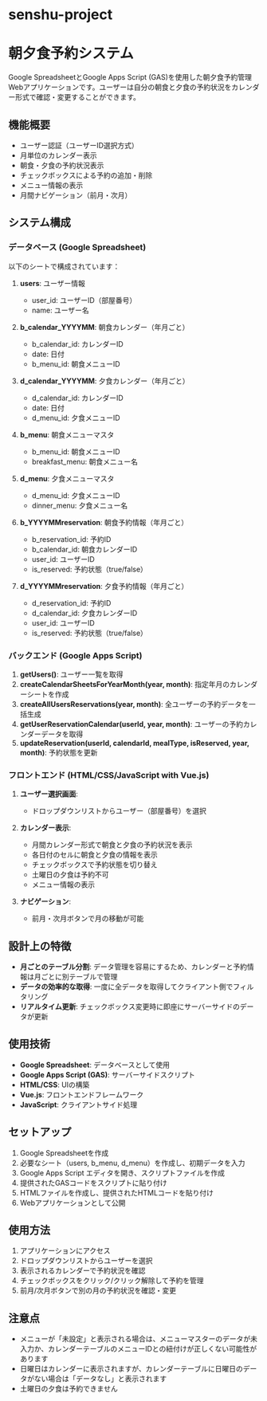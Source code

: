# senshu-project
# 朝夕食予約システム

Google SpreadsheetとGoogle Apps Script (GAS)を使用した朝夕食予約管理Webアプリケーションです。ユーザーは自分の朝食と夕食の予約状況をカレンダー形式で確認・変更することができます。

## 機能概要

- ユーザー認証（ユーザーID選択方式）
- 月単位のカレンダー表示
- 朝食・夕食の予約状況表示
- チェックボックスによる予約の追加・削除
- メニュー情報の表示
- 月間ナビゲーション（前月・次月）

## システム構成

### データベース (Google Spreadsheet)

以下のシートで構成されています：

1. **users**: ユーザー情報
   - user_id: ユーザーID（部屋番号）
   - name: ユーザー名

2. **b_calendar_YYYYMM**: 朝食カレンダー（年月ごと）
   - b_calendar_id: カレンダーID
   - date: 日付
   - b_menu_id: 朝食メニューID

3. **d_calendar_YYYYMM**: 夕食カレンダー（年月ごと）
   - d_calendar_id: カレンダーID
   - date: 日付
   - d_menu_id: 夕食メニューID

4. **b_menu**: 朝食メニューマスタ
   - b_menu_id: 朝食メニューID
   - breakfast_menu: 朝食メニュー名

5. **d_menu**: 夕食メニューマスタ
   - d_menu_id: 夕食メニューID
   - dinner_menu: 夕食メニュー名

6. **b_YYYYMMreservation**: 朝食予約情報（年月ごと）
   - b_reservation_id: 予約ID
   - b_calendar_id: 朝食カレンダーID
   - user_id: ユーザーID
   - is_reserved: 予約状態（true/false）

7. **d_YYYYMMreservation**: 夕食予約情報（年月ごと）
   - d_reservation_id: 予約ID
   - d_calendar_id: 夕食カレンダーID
   - user_id: ユーザーID
   - is_reserved: 予約状態（true/false）

### バックエンド (Google Apps Script)

1. **getUsers()**: ユーザー一覧を取得
2. **createCalendarSheetsForYearMonth(year, month)**: 指定年月のカレンダーシートを作成
3. **createAllUsersReservations(year, month)**: 全ユーザーの予約データを一括生成
4. **getUserReservationCalendar(userId, year, month)**: ユーザーの予約カレンダーデータを取得
5. **updateReservation(userId, calendarId, mealType, isReserved, year, month)**: 予約状態を更新

### フロントエンド (HTML/CSS/JavaScript with Vue.js)

1. **ユーザー選択画面**:
   - ドロップダウンリストからユーザー（部屋番号）を選択

2. **カレンダー表示**:
   - 月間カレンダー形式で朝食と夕食の予約状況を表示
   - 各日付のセルに朝食と夕食の情報を表示
   - チェックボックスで予約状態を切り替え
   - 土曜日の夕食は予約不可
   - メニュー情報の表示

3. **ナビゲーション**:
   - 前月・次月ボタンで月の移動が可能

## 設計上の特徴

- **月ごとのテーブル分割**: データ管理を容易にするため、カレンダーと予約情報は月ごとに別テーブルで管理
- **データの効率的な取得**: 一度に全データを取得してクライアント側でフィルタリング
- **リアルタイム更新**: チェックボックス変更時に即座にサーバーサイドのデータが更新

## 使用技術

- **Google Spreadsheet**: データベースとして使用
- **Google Apps Script (GAS)**: サーバーサイドスクリプト
- **HTML/CSS**: UIの構築
- **Vue.js**: フロントエンドフレームワーク
- **JavaScript**: クライアントサイド処理

## セットアップ

1. Google Spreadsheetを作成
2. 必要なシート（users, b_menu, d_menu）を作成し、初期データを入力
3. Google Apps Script エディタを開き、スクリプトファイルを作成
4. 提供されたGASコードをスクリプトに貼り付け
5. HTMLファイルを作成し、提供されたHTMLコードを貼り付け
6. Webアプリケーションとして公開

## 使用方法

1. アプリケーションにアクセス
2. ドロップダウンリストからユーザーを選択
3. 表示されるカレンダーで予約状況を確認
4. チェックボックスをクリック/クリック解除して予約を管理
5. 前月/次月ボタンで別の月の予約状況を確認・変更

## 注意点

- メニューが「未設定」と表示される場合は、メニューマスターのデータが未入力か、カレンダーテーブルのメニューIDとの紐付けが正しくない可能性があります
- 日曜日はカレンダーに表示されますが、カレンダーテーブルに日曜日のデータがない場合は「データなし」と表示されます
- 土曜日の夕食は予約できません
